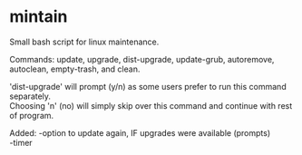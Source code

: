 # mintain
Small bash script for linux maintenance.

Commands: update, upgrade, dist-upgrade, update-grub, autoremove, autoclean, empty-trash, and clean.

'dist-upgrade' will prompt (y/n) as some users prefer to run this command separately.  
Choosing 'n' (no) will simply skip over this command and continue with rest of program.  

Added: -option to update again, IF upgrades were available (prompts)  
       -timer  
         
         
